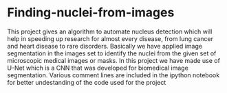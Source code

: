 # Finding-nuclei-from-images
This project gives an algorithm to automate nucleus detection which will help in speeding up research for almost every disease, from lung cancer and heart disease to rare disorders.
Basically we have applied image segmentation in the images set to identify the nuclei from the given set of microscopic medical images or masks.
In this project we have made use of U-Net which is a CNN that was developed for biomedical image segmentation.
Various comment lines are included in the ipython notebook for better undestanding of the code used for the project
